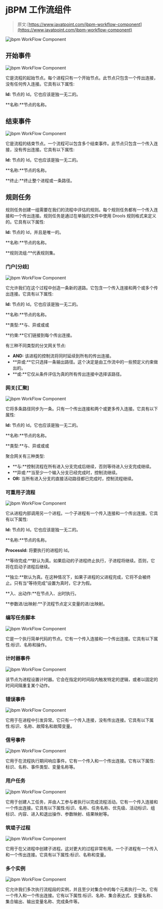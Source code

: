 # jBPM 工作流组件

> 原文:[https://www.javatpoint.com/jbpm-workflow-component](https://www.javatpoint.com/jbpm-workflow-component)

![jbpm WorkFlow Component](img/2f9ce118e4d3615b34dfe98a137afd69.png)

## 开始事件

![jbpm WorkFlow Component](img/82735e4484a52d29fd9acdec34901d3b.png)

它是流程的起始节点。每个进程只有一个开始节点。此节点只包含一个传出连接，没有任何传入连接。它具有以下属性:

**Id:** 节点的 Id。它也应该是独一无二的。

**名称:**节点的名称。

## 结束事件

![jbpm WorkFlow Component](img/c9390f88e1ae4594c4b8d2513a6cbb81.png)

它是流程的结束节点。一个流程可以包含多个结束事件。此节点只包含一个传入连接，没有传出连接。它具有以下属性:

**Id:** 节点的 Id。它也应该是独一无二的。

**名称:**节点的名称。

**终止:**终止整个进程或一条路径。

## 规则任务

规则任务创建一组需要在我们的流程中评估的规则。每个规则任务都有一个传入连接和一个传出连接。规则任务是通过在单独的文件中使用 Drools 规则格式来定义的。它具有以下属性:

**Id:** 节点的 Id，并且是唯一的。

**名称:**节点的名称。

**规则流组:**代表规则集。

### 门户[分歧]

![jbpm WorkFlow Component](img/3857ba1e09aacafde87029578453d371.png)

它允许我们在这个过程中创造一条新的道路。它包含一个传入连接和两个或多个传出连接。它具有以下属性:

**Id:** 节点的 Id。它也应该是独一无二的。

**名称:**节点的名称。

**类型:**与、异或或或

**约束:**它们链接到每个传出连接。

有三种不同类型的分叉网关节点:

*   **AND:** 该进程的控制流将同时延续到所有的传出连接。
*   **异或:**它只选择一条输出路径。这个决定是由工作流中的一些预定义约束做出的。
*   **或:**它仅从条件评估为真的所有传出连接中选择该路径。

### 网关[汇聚]

![jbpm WorkFlow Component](img/5fad1f9eaf680c44394a9fdfcf1eefba.png)

它将多条路径同步为一条。只有一个传出连接和两个或更多传入连接。它具有以下属性:

**Id:** 节点的 Id。它也应该是独一无二的。

**名称:**节点的名称。

**类型:**与、异或或或

聚合网关有三种类型:

*   **与:**控制流程在所有进入分支完成后继续，否则等待进入分支完成继续。
*   **异或:**当至少一个输入分支已经完成时，控制流继续。
*   **OR:** 当所有进入分支的直接活动路径都已完成时，控制流程继续。

### 可重用子流程

![jbpm WorkFlow Component](img/0d57fb02bfff945037cec3df5d9a54b6.png)

它从进程内部调用另一个进程。一个子进程有一个传入连接和一个传出连接。它具有以下属性:

**Id:** 节点的 Id。它也应该是独一无二的。

**名称:**节点的名称。

**ProcessId:** 将要执行的进程的 Id。

**等待完成:**默认为真。如果启动的子进程终止执行，子进程将继续。否则，它将在启动子进程后继续。

**独立:**默认为真。在这种情况下，如果子进程的父进程完成，它将不会被终止。只有当“等待完成”设置为真时，它才为假。

**入、出动作:**在节点入、出时执行。

**参数进/出映射:**子流程节点定义变量的进/出映射。

### 编写任务脚本

![jbpm WorkFlow Component](img/779325f9c993bb6872be281eb7de5ca2.png)

它是一个执行简单代码的节点。它有一个传入连接和一个传出连接。它具有以下属性:标识、名称和操作。

### 计时器事件

![jbpm WorkFlow Component](img/68012d7689d05a603ab72acd6ef403c4.png)

该节点为进程设置计时器。它会在指定的时间段内触发特定的逻辑，或者以固定的时间间隔重复某个动作。

### 错误事件

![jbpm WorkFlow Component](img/7ce5ff614134a3212a47965a28166948.png)

它用于在进程中引发异常。它只有一个传入连接，没有传出连接。它具有以下属性:标识、名称、故障名和故障变量。

### 信号事件

![jbpm WorkFlow Component](img/99e9c0af13773a0bf56c59e1f2ccd7a9.png)

它用于在流程执行期间响应事件。它有一个传入和一个传出连接。它有以下属性:标识、名称、事件类型、变量名称等。

### 用户任务

![jbpm WorkFlow Component](img/6552c70840d07b9b676a133dcc772bd9.png)

它用于创建人工任务，并由人工参与者执行以完成流程活动。它有一个传入连接和一个传出连接。它具有以下属性:标识、名称、任务名称、优先级、活动标识、组标识、内容、进入和退出操作、参数映射、结果映射等。

### 筑堤子过程

![jbpm WorkFlow Component](img/e5bb6567cc7dcecd294337da14ee70f0.png)

它用于在父进程中创建子进程。这对更大的过程非常有用。一个子进程有一个传入和一个传出连接。它具有以下属性:标识、名称和变量。

### 多个实例

![jbpm WorkFlow Component](img/3a617383b2f9e2defe35195887838ce6.png)

它允许我们多次执行流程段的实例，并且至少对集合中的每个元素执行一次。它有一个传入和一个传出连接。它有以下属性:标识、名称、集合表达式、变量名称、集合输出、输出变量名称、完成条件等。